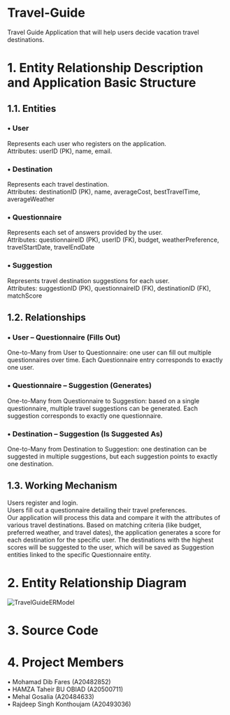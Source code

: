 # Travel-Guide
Travel Guide Application that will help users decide vacation travel destinations.

# 1.	Entity Relationship Description and Application Basic Structure
## 1.1.	Entities
### •	User
Represents each user who registers on the application. <br>
Attributes: userID (PK), name, email. <br>

### •	Destination
Represents each travel destination. <br>
Attributes: destinationID (PK), name, averageCost, bestTravelTime, averageWeather <br>

### •	Questionnaire
Represents each set of answers provided by the user. <br>
Attributes: questionnaireID (PK), userID (FK), budget, weatherPreference, travelStartDate, travelEndDate <br>

### •	Suggestion
Represents travel destination suggestions for each user. <br>
Attributes: suggestionID (PK), questionnaireID (FK), destinationID (FK), matchScore <br>

## 1.2.	Relationships
### •	User – Questionnaire (Fills Out)
One-to-Many from User to Questionnaire: one user can fill out multiple questionnaires over time. Each Questionnaire entry corresponds to exactly one user. <br>

### •	Questionnaire – Suggestion (Generates)
One-to-Many from Questionnaire to Suggestion: based on a single questionnaire, multiple travel suggestions can be generated. Each suggestion corresponds to exactly one questionnaire. <br>

### •	Destination – Suggestion (Is Suggested As)
One-to-Many from Destination to Suggestion: one destination can be suggested in multiple suggestions, but each suggestion points to exactly one destination. <br>

## 1.3.	Working Mechanism
Users register and login. <br>
Users fill out a questionnaire detailing their travel preferences. <br>
Our application will process this data and compare it with the attributes of various travel destinations. Based on matching criteria (like budget, preferred weather, and travel dates), the application generates a score for each destination for the specific user. The destinations with the highest scores will be suggested to the user, which will be saved as Suggestion entities linked to the specific Questionnaire entity. <br>

# 2.	Entity Relationship Diagram
![TravelGuideERModel](https://github.com/Moody162/Travel-Guide/assets/16467758/11e5a582-a7d3-462c-a021-fe398fbece68)

# 3.	Source Code

 
# 4.	Project Members
•	Mohamad Dib Fares (A20482852) <br>
•	HAMZA Taheir BU OBIAD (A20500711) <br>
•	Mehal Gosalia (A20484633) <br>
•	Rajdeep Singh Konthoujam (A20493036) <br>
